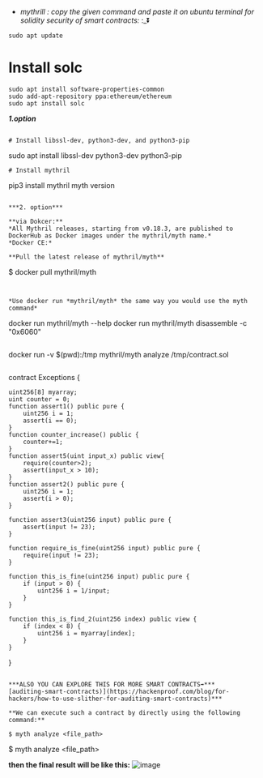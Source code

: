 - *mythrill : copy the given command and paste it on ubuntu terminal for solidity security of smart contracts:*
:_⏬
```
sudo apt update
```
# Install solc
```
sudo apt install software-properties-common
sudo add-apt-repository ppa:ethereum/ethereum
sudo apt install solc
```
***1.option***

```

# Install libssl-dev, python3-dev, and python3-pip
```
sudo apt install libssl-dev python3-dev python3-pip
```
# Install mythril
```
pip3 install mythril
myth version
```

***2. option***

**via Dokcer:**
*All Mythril releases, starting from v0.18.3, are published to DockerHub as Docker images under the mythril/myth name.*
*Docker CE:*

**Pull the latest release of mythril/myth**
```
$ docker pull mythril/myth
```


*Use docker run *mythril/myth* the same way you would use the myth command*
```
docker run mythril/myth --help
docker run mythril/myth disassemble -c "0x6060"

```

```
docker run -v $(pwd):/tmp mythril/myth analyze /tmp/contract.sol
```

```
contract Exceptions {

    uint256[8] myarray;
    uint counter = 0;
    function assert1() public pure {
        uint256 i = 1;
        assert(i == 0);
    }
    function counter_increase() public {
        counter+=1;
    }
    function assert5(uint input_x) public view{
        require(counter>2);
        assert(input_x > 10);
    }
    function assert2() public pure {
        uint256 i = 1;
        assert(i > 0);
    }

    function assert3(uint256 input) public pure {
        assert(input != 23);
    }

    function require_is_fine(uint256 input) public pure {
        require(input != 23);
    }

    function this_is_fine(uint256 input) public pure {
        if (input > 0) {
            uint256 i = 1/input;
        }
    }

    function this_is_find_2(uint256 index) public view {
        if (index < 8) {
            uint256 i = myarray[index];
        }
    }

}

```

***ALSO YOU CAN EXPLORE THIS FOR MORE SMART CONTRACTS➡️***
[auditing-smart-contracts)](https://hackenproof.com/blog/for-hackers/how-to-use-slither-for-auditing-smart-contracts)***

**We can execute such a contract by directly using the following command:**

$ myth analyze <file_path>

```
$ myth analyze <file_path>


**then the final result will be like this:**
![image](https://github.com/Rjesh2006/Solidity_Smart_Contract_Analysis_Tools_and_Techniques/assets/143868643/b539693c-e1a2-4be9-9e7c-80f04d4a10ed)

